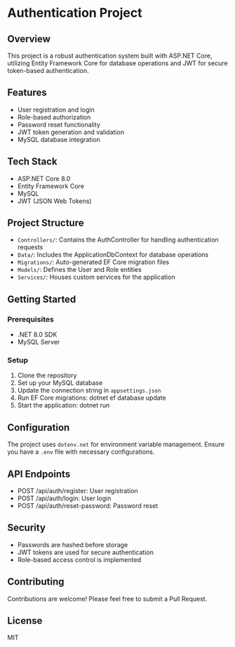 # Authentication Project

## Overview
This project is a robust authentication system built with ASP.NET Core, utilizing Entity Framework Core for database operations and JWT for secure token-based authentication.

## Features
- User registration and login
- Role-based authorization
- Password reset functionality
- JWT token generation and validation
- MySQL database integration

## Tech Stack
- ASP.NET Core 8.0
- Entity Framework Core
- MySQL
- JWT (JSON Web Tokens)

## Project Structure
- `Controllers/`: Contains the AuthController for handling authentication requests
- `Data/`: Includes the ApplicationDbContext for database operations
- `Migrations/`: Auto-generated EF Core migration files
- `Models/`: Defines the User and Role entities
- `Services/`: Houses custom services for the application

## Getting Started

### Prerequisites
- .NET 8.0 SDK
- MySQL Server

### Setup
1. Clone the repository
2. Set up your MySQL database
3. Update the connection string in `appsettings.json`
4. Run EF Core migrations:
dotnet ef database update
5. Start the application:
dotnet run

## Configuration
The project uses `dotenv.net` for environment variable management. Ensure you have a `.env` file with necessary configurations.

## API Endpoints
- POST /api/auth/register: User registration
- POST /api/auth/login: User login
- POST /api/auth/reset-password: Password reset

## Security
- Passwords are hashed before storage
- JWT tokens are used for secure authentication
- Role-based access control is implemented

## Contributing
Contributions are welcome! Please feel free to submit a Pull Request.

## License
MIT
